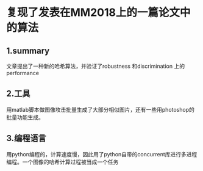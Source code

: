 # 复现了发表在MM2018上的一篇论文中的算法
## 1.summary
文章提出了一种新的哈希算法，并验证了robustness 和discrimination 上的performance

## 2.工具
用matlab脚本做图像攻击批量生成了大部分相似图片，还有一些用photoshop的批量功能生成。

## 3.编程语言
用python编程的，计算速度慢，因此用了python自带的concurrent库进行多进程编程。一个图像的哈希计算过程被当成一个任务
